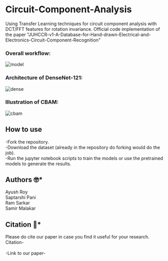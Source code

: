 # Circuit-Component-Analysis

Using Transfer Learning techniques for circuit component analysis with DCT/FFT features for rotation invariance. Official code implementation of the paper "JUHCCR-v1-A-Database-for-Hand-drawn-Electrical-and-Electronics-Circuit-Component-Recognition"

### Overall workflow:
![model](https://user-images.githubusercontent.com/94052139/233798784-679c04d0-884d-4506-9a78-d389742a40f3.png)

### Architecture of DenseNet-121:
![dense](https://user-images.githubusercontent.com/94052139/233798528-cffc9204-799f-44c3-b39a-272605d58160.png)
### Illustration of CBAM:
![cbam](https://user-images.githubusercontent.com/94052139/233798759-0d18aa78-b5ab-4f9c-bac5-f733080748ae.png)

## How to use
-Fork the repository.<br/>
-Download the dataset (already in the repository do forking would do the job).<br/>
-Run the jupyter notebook scripts to train the models or use the pretrained models to generate the results.<br/>

## Authors :nerd_face:*
Ayush Roy<br/>
Saptarshi Pani<br/>
Ram Sarkar<br/>
Samir Malakar<br/>

## Citation :thinking:*
Please do cite our paper in case you find it useful for your research.<br/>
Citation-<br/>
<br/>
-Link to our paper-<br/>
